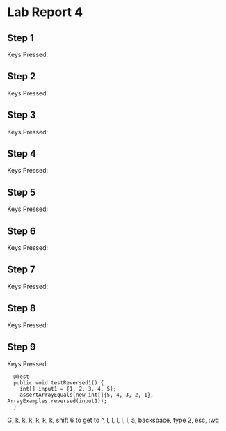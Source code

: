 # Lab Report 4

## Step 1

Keys Pressed:

## Step 2
Keys Pressed:

## Step 3
Keys Pressed:

## Step 4
Keys Pressed:

## Step 5
Keys Pressed:

## Step 6
Keys Pressed:

## Step 7
Keys Pressed:

## Step 8
Keys Pressed:

## Step 9
Keys Pressed:


```
  @Test
  public void testReversed1() {
    int[] input1 = {1, 2, 3, 4, 5};
    assertArrayEquals(new int[]{5, 4, 3, 2, 1}, ArrayExamples.reversed(input1));
  }
```

G, k, k, k, k, k, k, shift 6 to get to ^, l, l, l, l, l, a, backspace, type 2, esc, :wq
